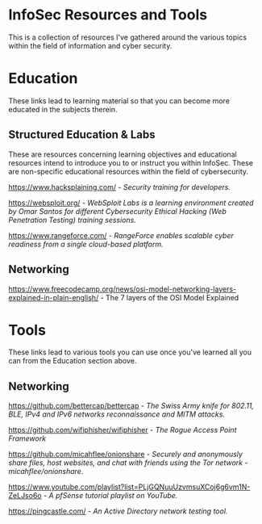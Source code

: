 # InfoSec Resources and Tools
This is a collection of resources I've gathered around the various topics within the field of information and cyber security. 

# Education
These links lead to learning material so that you can become more educated in the subjects therein.

## Structured Education & Labs
These are resources concerning learning objectives and educational resources intend to introduce you to or instruct you within InfoSec. These are non-specific educational resources within the field of cybersecurity. 

https://www.hacksplaining.com/ - _Security training for developers._
  
  
https://websploit.org/ - _WebSploit Labs is a learning environment created by Omar Santos for different Cybersecurity Ethical Hacking (Web Penetration Testing) training sessions._

https://www.rangeforce.com/ - _RangeForce enables scalable cyber readiness from a single cloud-based platform._

## Networking

https://www.freecodecamp.org/news/osi-model-networking-layers-explained-in-plain-english/ - The 7 layers of the OSI Model Explained


# Tools
These links lead to various tools you can use once you've learned all you can from the Education section above. 

## Networking 

https://github.com/bettercap/bettercap - _The Swiss Army knife for 802.11, BLE, IPv4 and IPv6 networks reconnaissance and MITM attacks._

https://github.com/wifiphisher/wifiphisher - _The Rogue Access Point Framework_

https://github.com/micahflee/onionshare - _Securely and anonymously share files, host websites, and chat with friends using the Tor network - micahflee/onionshare._

https://www.youtube.com/playlist?list=PLjGQNuuUzvmsuXCoj6g6vm1N-ZeLJso6o - _A pfSense tutorial playlist on YouTube._

https://pingcastle.com/ - _An Active Directory network testing tool._ 
